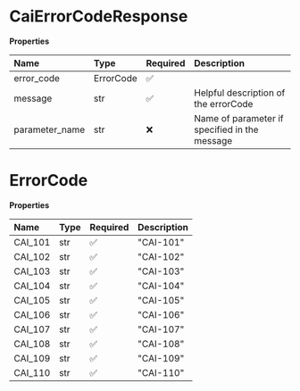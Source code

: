# CaiErrorCodeResponse

**Properties**

| Name           | Type      | Required | Description                                   |
| :------------- | :-------- | :------- | :-------------------------------------------- |
| error_code     | ErrorCode | ✅       |                                               |
| message        | str       | ✅       | Helpful description of the errorCode          |
| parameter_name | str       | ❌       | Name of parameter if specified in the message |

# ErrorCode

**Properties**

| Name    | Type | Required | Description |
| :------ | :--- | :------- | :---------- |
| CAI_101 | str  | ✅       | "CAI-101"   |
| CAI_102 | str  | ✅       | "CAI-102"   |
| CAI_103 | str  | ✅       | "CAI-103"   |
| CAI_104 | str  | ✅       | "CAI-104"   |
| CAI_105 | str  | ✅       | "CAI-105"   |
| CAI_106 | str  | ✅       | "CAI-106"   |
| CAI_107 | str  | ✅       | "CAI-107"   |
| CAI_108 | str  | ✅       | "CAI-108"   |
| CAI_109 | str  | ✅       | "CAI-109"   |
| CAI_110 | str  | ✅       | "CAI-110"   |

<!-- This file was generated by liblab | https://liblab.com/ -->
